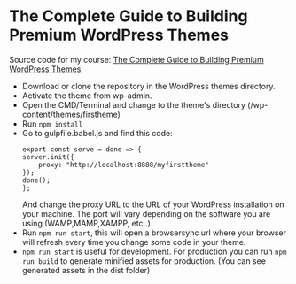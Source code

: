 # The Complete Guide to Building Premium WordPress Themes

Source code for my course: [The Complete Guide to Building Premium WordPress Themes](https://www.udemy.com/course/the-complete-guide-to-building-premium-wordpress-themes/?referralCode=A1E38F238B8F5A8D2B82)

-  Download or clone the repository in the WordPress themes directory.
-  Activate the theme from wp-admin.
-  Open the CMD/Terminal and change to the theme's directory (/wp-content/themes/firstheme)
-  Run `npm install`
-  Go to gulpfile.babel.js and find this code:
    ```
    export const serve = done => {
    server.init({
        proxy: "http://localhost:8888/myfirsttheme"
    });
    done();
    };
    ```
    And change the proxy URL to the URL of your WordPress installation on your machine. The port will vary depending on the software you are using (WAMP,MAMP,XAMPP, etc..)
-  Run `npm run start`, this will open a browsersync url where your browser will refresh every time you change some code in your theme.
-  `npm run start` is useful for development. For production you can run `npm run build` to generate minified assets for production. (You can see generated assets in the dist folder)


